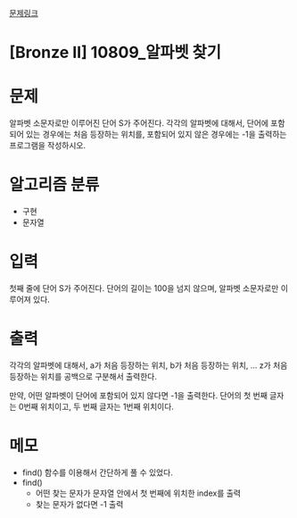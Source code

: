 [문제링크](https://www.acmicpc.net/problem/10809)

# [Bronze II] 10809_알파벳 찾기

# 문제
알파벳 소문자로만 이루어진 단어 S가 주어진다. 각각의 알파벳에 대해서, 단어에 포함되어 있는 경우에는 처음 등장하는 위치를, 포함되어 있지 않은 경우에는 -1을 출력하는 프로그램을 작성하시오.

# 알고리즘 분류
+ 구현
+ 문자열


# 입력
첫째 줄에 단어 S가 주어진다. 단어의 길이는 100을 넘지 않으며, 알파벳 소문자로만 이루어져 있다.

# 출력
각각의 알파벳에 대해서, a가 처음 등장하는 위치, b가 처음 등장하는 위치, ... z가 처음 등장하는 위치를 공백으로 구분해서 출력한다.

만약, 어떤 알파벳이 단어에 포함되어 있지 않다면 -1을 출력한다. 단어의 첫 번째 글자는 0번째 위치이고, 두 번째 글자는 1번째 위치이다.

# 메모
+ find() 함수를 이용해서 간단하게 풀 수 있었다.
+ find()
  + 어떤 찾는 문자가 문자열 안에서 첫 번째에 위치한 index를 출력
  + 찾는 문자가 없다면 -1 출력
